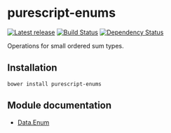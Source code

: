 # purescript-enums

[![Latest release](http://img.shields.io/bower/v/purescript-enums.svg)](https://github.com/purescript/purescript-enums/releases)
[![Build Status](https://travis-ci.org/purescript/purescript-enums.svg?branch=master)](https://travis-ci.org/purescript/purescript-enums)
[![Dependency Status](https://www.versioneye.com/user/projects/55848c63363861001d000330/badge.svg?style=flat)](https://www.versioneye.com/user/projects/55848c63363861001d000330)

Operations for small ordered sum types.

## Installation

```
bower install purescript-enums
```

## Module documentation

- [Data.Enum](docs/Data/Enum.md)
